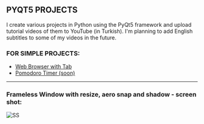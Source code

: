 ## PYQT5 PROJECTS
I create various projects in Python using the PyQt5 framework and upload tutorial videos of them to YouTube (in Turkish). I'm planning to add English subtitles to some of my videos in the future.
### FOR SIMPLE PROJECTS:
- [Web Browser with Tab](https://www.youtube.com/watch?v=5JHwtz0DNN8)
- [Pomodoro Timer (soon)](https://www.youtube.com/channel/UCVgHXeyLcYLE1baDPLyHAGA)

---
### Frameless Window with resize, aero snap and shadow - screen shot:
![SS](https://i.imgur.com/1rolcAQ.png)
